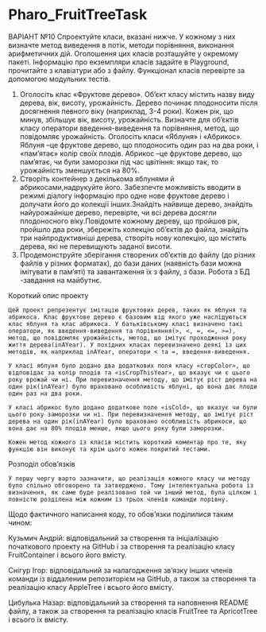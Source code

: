 # Pharo_FruitTreeTask

ВАРІАНТ №10
Спроектуйте класи, вказані нижче. У кожному з них визначте метод виведення в потік, методи порівняння, виконання арифметичних дій. Оголошення цих класів розташуйте у окремому пакеті. Інформацію про екземпляри класів задайте в Playground, прочитайте з клавіатури або з файлу. Функціонал класів перевірте за допомогою модульних тестів.
1.	Оголосіть клас «Фруктове дерево». Об’єкт класу містить назву виду дерева, вік, висоту, урожайність. Дерево починає плодоносити після досягнення певного віку (наприклад, 3-4 роки). Кожен рік, що минув, збільшує вік, висоту, урожайність. Визначте для об’єктів класу оператори введення-виведення та порівняння, метод, що повідомляє урожайність. Оголосіть класи «Яблуня» і «Абрикос». Яблуня –це фруктове дерево, що плодоносить один раз на два роки, і «пам’ятає» колір своїх плодів. Абрикос –це фруктове дерево, що пам’ятає, чи були заморозки під час цвітіння: якщо так, то урожайність зменшується на 80%.
2.	Створіть  контейнер  з  декількома  яблунями  й  абрикосами,надрукуйте  його.  Забезпечте можливість вводити в режимі діалогу інформацію про одне нове фруктове дерево і долучати його до колекції інших.Знайдіть найвище дерево, знайдіть найурожайніше дерево, перевірте, чи  всі  дерева  досягли  плодоносного  віку.Повідомте  кожному  дереву,  що  пройшов  рік, пройшло два роки, збережіть колекцію об’єктів до файла, знайдіть три найпродуктивніші дерева, створіть нову колекцію, що містить дерева, які не перевищують заданої висоти.
3.	Продемонструйте  зберігання  створених  об’єктів  до  файлу  (до  різних  файлів  у  різних форматах), до бази даних (наявність бази можна імітувати в пам’яті) та завантаження їх з файлу, з бази. Робота з БД -завдання на майбутнє.

Короткий опис проекту
	
 	Цей проект репрезентує імітацію фруктових дерев, таких як яблуня та абрикоса. Клас фруктове дерево є базовим від якого уже наслідуються клас яблуня та клас абрикоса. У батьківському класі визначено такі оператори, як введення-виведення та порівняння(>, <, =, <=, >=), метод, що повідомляє урожайність, метод, що імітує проходження року життя дерева(inAYear). У похідних класах перевизначено деякі із цих методів, як наприклад inAYear, оператори < та =, введення-виведення. 
	
 	У класі яблуня було додано два додаткових поля класу «cropColor», що відповідає за колір плодів та «isCropThisYear», що вказує чи є цього року врожай чи ні. При перевизначення методу, що імітує ріст дерева на один рік(inAYear) було враховано особливість яблуні, що вона дає плоди один раз на два роки.
	
 	У класі абрикос було додано додаткове поле «isCold», що вказує чи були цього року заморозки чи ні. При перевизначення методу, що імітує ріст дерева на один рік(inAYear) було враховано особливість абрикоси, що вона дає на 80% плодів менше, якщо цього року були заморозки. 
	
 	Кожен метод кожного із класів містить короткий коментар про те, яку функцію він виконує та крім цього кожен покритий тестами.
Розподіл обов’язків
	
 	У першу чергу варто зазначити, що реалізація кожного класу чи методу було спільно обговорено та затверджено. Тому інтелектуальна робота із визначення, як саме буде реалізовано той чи інший метод, була цілком і повністю розділена між кожним із трьох членів команди порівну. 
	
 Щодо фактичного написання коду, то обов’язки поділилися таким чином:
	
 Кузьмич Андрій: відповідальний за створення та ініціалізацію початкового проекту на GitHub і за створення та реалізацію класу FruitContainer і всього його вмісту.
	
 Снігур Ігор: відповідальний за налагодження зв’язку інших членів команди із віддаленим репозиторієм на GitHub, а також за створення та реалізацію класу AppleTree і всього його вмісту.
	
 Цибулька Назар: відповідальний за створення та наповнення README файлу, а також за створення та реалізацію класів FruitTree та ApricotTree і всього їх вмісту.

